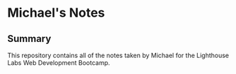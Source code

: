 # Michael's Notes


## Summary

This repository contains all of the notes taken by Michael for the Lighthouse Labs Web Development Bootcamp.
